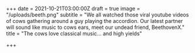 +++
date = 2021-10-21T03:00:00Z
draft = true
image = "/uploads/beeth.png"
subtitle = "We all watched those viral youtube videos of cows gathering around a guy playing the accordion. Our latest partner will sound like music to cows ears, meet our undead friend, BeethovenX."
title = "The cows love classical music... and high yields"

+++
